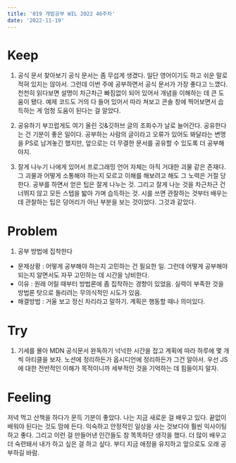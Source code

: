 ```yaml
---
title: '019 개발공부 WIL 2022 46주차'
date: '2022-11-19'
---
```


# Keep

1. 공식 문서 찾아보기
   공식 문서는 좀 무섭게 생겼다. 일단 영어이기도 하고 쉬운 말로 적혀 있지는 않아서. 그런데 이번 주에 공부하면서 공식 문서가 가장 좋다고 느꼈다. 천천히 읽다보면 설명이 차근차근 빠짐없이 되어 있어서 개념을 이해하는 데 큰 도움이 됐다. 예제 코드도 거의 다 들어 있어서 따라 쳐보고 콘솔 창에 찍어보면서 습득하는 게 엄청 도움이 된다는 걸 알았다.

2. 공유하기
   부끄럽게도 여기 올린 깃&깃허브 글의 조회수가 날로 늘어간다. 공유한다는 건 기분이 좋은 일이다. 공부하는 사람의 글이라고 오류가 있어도 봐달라는 변명을 PS로 남겨놓긴 했지만, 앞으로는 더 무결한 문서를 공유할 수 있도록 더 공부해야지.

3. 잘게 나누기
   나에게 있어서 프로그래밍 언어 자체는 아직 거대한 괴물 같은 존재다. 그 괴물과 어떻게 소통해야 하는지 모르고 이해를 해보려고 해도 그 노력은 거절 당한다. 공부를 하면서 얻은 팁은 잘게 나누는 것. 그리고 잘게 나눈 것을 차근차근 건너뛰지 않고 모든 스텝을 밟아 가며 습득하는 것. 시를 쓰면 관찰하는 것부터 배우는데 관찰하는 팁은 덩어리가 아닌 부분을 보는 것이었다. 그것과 같았다.

# Problem

1. 공부 방법에 집착한다

- 문제상황 : 어떻게 공부해야 하는지 고민하는 건 필요한 일. 그런데 어떻게 공부해야 되는지 알면서도 자꾸 고민하는 데 시간을 낭비한다.
- 이유 : 원래 어릴 때부터 방법론에 좀 집착하는 경향이 있었음. 실력이 부족한 것을 방법론 탓으로 돌리려는 무의식적인 시도가 있음.
- 해결방법 : 거울 보고 정신 차리라고 말하기. 계획은 행동할 때나 의미있다.

# Try

1. 기세를 몰아 MDN 공식문서 완독하기
   넉넉한 시간을 잡고 계획에 따라 하루에 몇 개씩 아티클을 보자. 노션에 정리하든가 옵시디언에 정리하든가 그건 알아서. 우선 JS에 대한 전반적인 이해가 목적이니까 세부적인 것을 기억하는 데 힘들이지 말자.

# Feeling

저녁 먹고 산책을 하다가 문득 기분이 좋았다. 나는 지금 새로운 걸 배우고 있다. 끝없이 배워야 된다는 것도 맘에 든다. 익숙하고 안정적인 일상을 사는 것보다야 훨씬 익사이팅하고 좋다. 그리고 이런 걸 만들어낸 인간들도 참 똑똑하단 생각을 했다. 더 많이 배우고 더 숙련돼서 내가 하고 싶은 걸 하고 싶다. 부디 지금 애정을 유지하고 앞으로도 오래 공부하길 바람.
